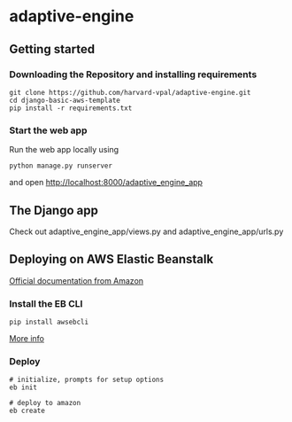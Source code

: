 # adaptive-engine

## Getting started

### Downloading the Repository and installing requirements
```
git clone https://github.com/harvard-vpal/adaptive-engine.git
cd django-basic-aws-template
pip install -r requirements.txt
```

### Start the web app
Run the web app locally using
```
python manage.py runserver
```
and open [http://localhost:8000/adaptive_engine_app](http://localhost:8000/adaptive_engine_app)


## The Django app
Check out adaptive_engine_app/views.py and adaptive_engine_app/urls.py


## Deploying on AWS Elastic Beanstalk

[Official documentation from Amazon](http://docs.aws.amazon.com/elasticbeanstalk/latest/dg/create-deploy-python-django.html#python-django-deploy)

### Install the EB CLI
```
pip install awsebcli
```
[More info](http://docs.aws.amazon.com/elasticbeanstalk/latest/dg/eb-cli3-install.html)

### Deploy
```
# initialize, prompts for setup options
eb init

# deploy to amazon
eb create 
```
